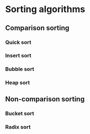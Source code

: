 # Sorting algorithms

## Comparison sorting

### Quick sort
### Insert sort
### Bubble sort
### Heap sort

## Non-comparison sorting

### Bucket sort
### Radix sort